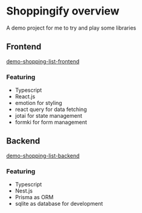 # Shoppingify overview
A demo project for me to try and play some libraries

## Frontend
[demo-shopping-list-frontend](https://github.com/IsaacOrzDev/demo-shopping-list-frontend)

### Featuring

- Typescript
- React.js
- emotion for styling
- react query for data fetching
- jotai for state management
- formki for form management

## Backend
[demo-shopping-list-backend](https://github.com/IsaacOrzDev/demo-shopping-list-backend)

### Featuring

- Typescript
- Nest.js
- Prisma as ORM
- sqlite as database for development
